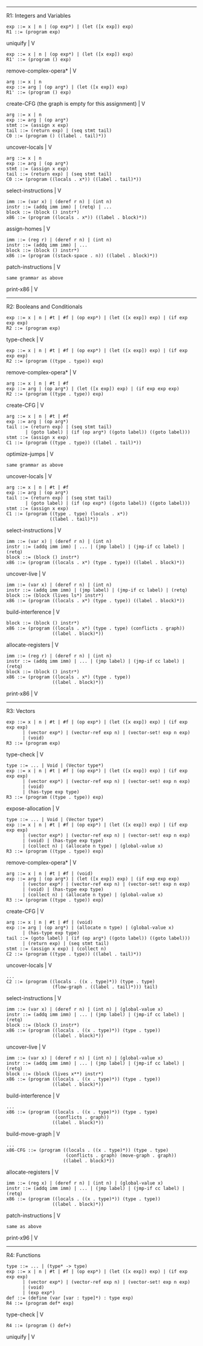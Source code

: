 



--------------------------------------------------------------------------------
R1: Integers and Variables

    exp ::= x | n | (op exp*) | (let ([x exp]) exp)
    R1 ::= (program exp)

uniquify
|
V

    exp ::= x | n | (op exp*) | (let ([x exp]) exp)
    R1' ::= (program () exp)

remove-complex-opera*
|
V

    arg ::= x | n
    exp ::= arg | (op arg*) | (let ([x exp]) exp)
    R1' ::= (program () exp)

create-CFG (the graph is empty for this assignment)
|
V

    arg ::= x | n
    exp ::= arg | (op arg*)
    stmt ::= (assign x exp)
    tail ::= (return exp) | (seq stmt tail)
    C0 ::= (program () ((label . tail)*))

uncover-locals
|
V

    arg ::= x | n
    exp ::= arg | (op arg*)
    stmt ::= (assign x exp)
    tail ::= (return exp) | (seq stmt tail)
    C0 ::= (program ((locals . x*)) ((label . tail)*))
    
select-instructions
|
V

    imm ::= (var x) | (deref r n) | (int n)
    instr ::= (addq imm imm) | (retq) | ...
	block ::= (block () instr*)
    x86 ::= (program ((locals . x*)) ((label . block)*))

assign-homes
|
V

    imm ::= (reg r) | (deref r n) | (int n)
    instr ::= (addq imm imm) | ...
	block ::= (block () instr*)	
    x86 ::= (program ((stack-space . n)) ((label . block)*))
    
patch-instructions
|
V

    same grammar as above

print-x86
|
V



--------------------------------------------------------------------------------

R2: Booleans and Conditionals

    exp ::= x | n | #t | #f | (op exp*) | (let ([x exp]) exp) | (if exp exp exp)
    R2 ::= (program exp)

type-check
|
V

    exp ::= x | n | #t | #f | (op exp*) | (let ([x exp]) exp) | (if exp exp exp)
    R2 ::= (program ((type . type)) exp)

remove-complex-opera*
|
V

    arg ::= x | n | #t | #f
    exp ::= arg | (op arg*) | (let ([x exp]) exp) | (if exp exp exp)
    R2 ::= (program ((type . type)) exp)

create-CFG
|
V

    arg ::= x | n | #t | #f
    exp ::= arg | (op arg*)
    tail ::= (return exp) | (seq stmt tail)
           | (goto label) | (if (op arg*) ((goto label)) ((goto label)))
    stmt ::= (assign x exp)
    C1 ::= (program ((type . type)) ((label . tail)*))

optimize-jumps
|
V

    same grammar as above

uncover-locals
|
V

    arg ::= x | n | #t | #f
    exp ::= arg | (op arg*)
    tail ::= (return exp) | (seq stmt tail)
           | (goto label) | (if (op exp*) ((goto label)) ((goto label)))
    stmt ::= (assign x exp)
    C1 ::= (program ((type . type) (locals . x*)) 
                    ((label . tail)*))

select-instructions
|
V

    imm ::= (var x) | (deref r n) | (int n)
    instr ::= (addq imm imm) | ... | (jmp label) | (jmp-if cc label) | (retq) 
	block ::= (block () instr*)
    x86 ::= (program ((locals . x*) (type . type)) ((label . block)*))

uncover-live
|
V

    imm ::= (var x) | (deref r n) | (int n)
    instr ::= (addq imm imm) | (jmp label) | (jmp-if cc label) | (retq)
	block ::= (block (lives ls*) instr*)
    x86 ::= (program ((locals . x*) (type . type)) ((label . block)*))

build-interference
|
V

	block ::= (block () instr*)
    x86 ::= (program ((locals . x*) (type . type) (conflicts . graph))
	                 ((label . block)*))

allocate-registers
|
V

    imm ::= (reg r) | (deref r n) | (int n)
    instr ::= (addq imm imm) | ... | (jmp label) | (jmp-if cc label) | (retq)
	block ::= (block () instr*)
    x86 ::= (program ((locals . x*) (type . type))
	                 ((label . block)*))
    
print-x86
|
V

--------------------------------------------------------------------------------

R3: Vectors

    exp ::= x | n | #t | #f | (op exp*) | (let ([x exp]) exp) | (if exp exp exp)
          | (vector exp*) | (vector-ref exp n) | (vector-set! exp n exp)
          | (void)
    R3 ::= (program exp)

type-check
|
V

    type ::= ... | Void | (Vector type*)
    exp ::= x | n | #t | #f | (op exp*) | (let ([x exp]) exp) | (if exp exp exp)
          | (vector exp*) | (vector-ref exp n) | (vector-set! exp n exp)
          | (void)
          | (has-type exp type)
    R3 ::= (program ((type . type)) exp)

expose-allocation
|
V

    type ::= ... | Void | (Vector type*)
    exp ::= x | n | #t | #f | (op exp*) | (let ([x exp]) exp) | (if exp exp exp)
          | (vector exp*) | (vector-ref exp n) | (vector-set! exp n exp)
          | (void) | (has-type exp type)
          | (collect n) | (allocate n type) | (global-value x)
    R3 ::= (program ((type . type)) exp)

remove-complex-opera*
|
V

    arg ::= x | n | #t | #f | (void)
    exp ::= arg | (op arg*) | (let ([x exp]) exp) | (if exp exp exp)
          | (vector exp*) | (vector-ref exp n) | (vector-set! exp n exp)
          | (void) | (has-type exp type)
          | (collect n) | (allocate n type) | (global-value x)
    R3 ::= (program ((type . type)) exp)

create-CFG
|
V

    arg ::= x | n | #t | #f | (void)
    exp ::= arg | (op arg*) | (allocate n type) | (global-value x) 
          | (has-type exp type)
    tail ::= (goto label) | (if (op arg*) ((goto label)) ((goto label)))
          | (return exp) | (seq stmt tail)
    stmt ::= (assign x exp) | (collect n)
    C2 ::= (program ((type . type)) ((label . tail)*))

uncover-locals
|
V

    ...
    C2 ::= (program ((locals . ((x . type)*)) (type . type) 
                     (flow-graph . ((label . tail)*))) tail)

select-instructions
|
V

    imm ::= (var x) | (deref r n) | (int n) | (global-value x)
    instr ::= (addq imm imm) | ... | (jmp label) | (jmp-if cc label) | (retq) 
	block ::= (block () instr*)
    x86 ::= (program ((locals . ((x . type)*)) (type . type))
	                 ((label . block)*))

uncover-live
|
V

    imm ::= (var x) | (deref r n) | (int n) | (global-value x)
    instr ::= (addq imm imm) | ... | (jmp label) | (jmp-if cc label) | (retq) 
    block ::= (block (lives x**) instr*)
    x86 ::= (program ((locals . ((x . type)*)) (type . type))
	                 ((label . block)*))

build-interference
|
V

    ...
    x86 ::= (program ((locals . ((x . type)*)) (type . type) 
                      (conflicts . graph))
				     ((label . block)*))

build-move-graph
|
V

    ...
    x86-CFG ::= (program ((locals . ((x . type)*)) (type . type) 
                          (conflicts . graph) (move-graph . graph))
					     ((label . block)*))

allocate-registers
|
V

    imm ::= (reg x) | (deref r n) | (int n) | (global-value x)
    instr ::= (addq imm imm) | ... | (jmp label) | (jmp-if cc label) | (retq) 
    x86 ::= (program ((locals . ((x . type)*)) (type . type))
                     ((label . block)*))

patch-instructions
|
V

    same as above

print-x96
|
V

--------------------------------------------------------------------------------

R4: Functions

    type ::= ... | (type* -> type)
    exp ::= x | n | #t | #f | (op exp*) | (let ([x exp]) exp) | (if exp exp exp)
          | (vector exp*) | (vector-ref exp n) | (vector-set! exp n exp)
          | (void)
		  | (exp exp*)
	def ::= (define (var [var : type]*) : type exp)
    R4 ::= (program def* exp)

type-check
|
V

    R4 ::= (program () def+)

uniquify
|
V

